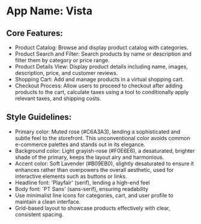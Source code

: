 # **App Name**: Vista

## Core Features:

- Product Catalog: Browse and display product catalog with categories.
- Product Search and Filter: Search products by name or description and filter them by category or price range.
- Product Details View: Display product details including name, images, description, price, and customer reviews.
- Shopping Cart: Add and manage products in a virtual shopping cart.
- Checkout Process: Allow users to proceed to checkout after adding products to the cart, calculate taxes using a tool to conditionally apply relevant taxes, and shipping costs.

## Style Guidelines:

- Primary color: Muted rose (#C6A3A3), lending a sophisticated and subtle feel to the storefront. This unconventional color avoids common e-commerce palettes and stands out in its elegance.
- Background color: Light grayish-rose (#F0E6E6), a desaturated, brighter shade of the primary, keeps the layout airy and harmonious.
- Accent color: Soft Lavender (#B09EB0), slightly desaturated to ensure it enhances rather than overpowers the overall aesthetic, used for interactive elements such as buttons or links.
- Headline font: 'Playfair' (serif), lending a high-end feel
- Body font: 'PT Sans' (sans-serif), ensuring readability
- Use minimalist line icons for categories, cart, and user profile to maintain a clean interface.
- Grid-based layout to showcase products effectively with clear, consistent spacing.